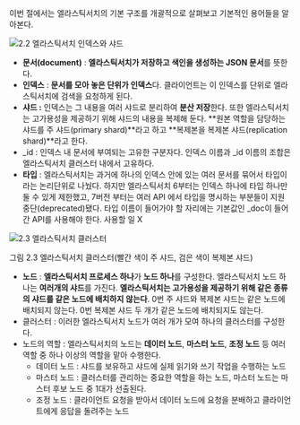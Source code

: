 이번 절에서는 엘라스틱서치의 기본 구조를 개괄적으로 살펴보고 기본적인 용어들을 알아본다.

![2.2 엘라스틱서치 인덱스와 샤드](https://github.com/tkdals2317/elastic-search-study/assets/49682056/f65458a3-e749-4a4d-986e-35ff456305a3)

- **문서(document)** : **엘라스틱서치가 저장하고 색인을 생성하는 JSON 문서**를 뜻한다.
- **인덱스** : **문서를 모아 놓은 단위가 인덱스**다. 클라이언트는 이 인덱스를 단위로 엘라스틱서치에 검색을 요청하게 된다.
- **샤드 :** 인덱스는 그 내용을 여러 샤드로 분리하여 **분산 저장**한다. 또한 엘라스틱서치는 고가용성을 제공하기 위해 샤드의 내용을 복제해 둔다. **원본 역할을 담당하는 샤드를 주 샤드(primary shard)**라고 하고 **복제본을 복제본 샤드(replication shard)**라고 한다.
- _id : 인덱스 내 문서에 부여되는 고유한 구분자다. 인덱스 이름과 _id 이름의 조합은 엘라스틱서치 클러스터 내에서 고유하다.
- **타입** : 엘라스틱서치는 과거에 하나의 인덱스 안에 있는 여러 문서를 묶어서 타입이라는 논리단위로 나눴다. 하지만 엘라스틱서치 6부터는 인덱스 하나에 타입 하나만 둘 수 있게 제한했고, 7버전 부터는 여러 API 에서 타입을 명시하는 부분들이 지원 중단(deprecated)됐다. 타입 이름이 들어가야 할 자리에는 기본값인 _doc이 들어간 API를 사용해야 한다. 사용할 일 X

![2.3 엘라스틱서치 클러스터](https://github.com/tkdals2317/elastic-search-study/assets/49682056/24e4e7ed-bf15-4ec9-835a-a97a1d4b4d6b)

그림 2.3 엘라스틱서치 클러스터(빨간 색이 주 샤드, 검은 색이 복제본 샤드)

- **노드** : **엘라스틱서치 프로세스 하나**가 **노드 하나**를 구성한다. 엘라스틱서치 노드 하나는 **여러개의 샤드**를 가진다. **엘라스틱서치는 고가용성을 제공하기 위해 같은 종류의 샤드를 같은 노드에 배치하지 않는다**. 0번 주 샤드와 복제본 샤드는 같은 노드에 배치되지 않는다. 0번 복제본 샤드 두 개가 같은 노드에 배치되지도 않는다.
- 클러스터 : 이러한 엘라스틱서치 노드가 여러 개가 모여 하나의 클러스터를 구성한다.
- 노드의 역할 : 엘라스틱서치의 노드는 **데이터 노드**, **마스터 노드**, **조정 노드** 등 여러 역할 중 하나 이상의 역할을 맡아 수행한다.
    - 데이터 노드 : 샤드를 보유하고 샤드에 실제 읽기와 쓰기 작업을 수행하는 노드
    - 마스터 노드 : 클러스터를 관리하는 중요한 역할을 하는 노드, 마스터 노드는 마스터 후보 노드 중 1대가 선출된다.
    - 조정 노드 : 클라이언트 요청을 받아서 데이터 노드에 요청을 분배하고 클라이언트에게 응답을 돌려주는 노드